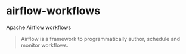 # airflow-workflows
Apache Airflow workflows

> Airflow is a framework to programmatically author, schedule and monitor workflows.

